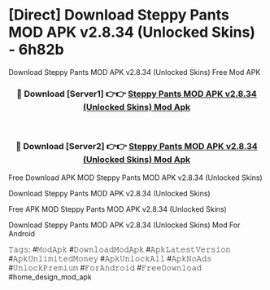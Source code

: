 # [Direct] Download Steppy Pants MOD APK v2.8.34 (Unlocked Skins) - 6h82b
Download Steppy Pants MOD APK v2.8.34 (Unlocked Skins) Free Mod APK

<div align="center">
<h3>🔴 Download [Server1] 👉👉 <a href="https://apk-comot.site?title=Steppy_Pants_MOD_APK_v2.8.34_(Unlocked_Skins)">Steppy Pants MOD APK v2.8.34 (Unlocked Skins) Mod Apk</a></h3><br>

<h3>🔴 Download [Server2] 👉👉 <a href="https://apk-comot.site?title=Steppy_Pants_MOD_APK_v2.8.34_(Unlocked_Skins)">Steppy Pants MOD APK v2.8.34 (Unlocked Skins) Mod Apk</a></h3>
</div>


Free Download APK MOD Steppy Pants MOD APK v2.8.34 (Unlocked Skins)

Download Steppy Pants MOD APK v2.8.34 (Unlocked Skins) 

Free APK MOD Steppy Pants MOD APK v2.8.34 (Unlocked Skins) 

Download Steppy Pants MOD APK v2.8.34 (Unlocked Skins) Mod For Android

𝚃𝚊𝚐𝚜: #𝙼𝚘𝚍𝙰𝚙𝚔 #𝙳𝚘𝚠𝚗𝚕𝚘𝚊𝚍𝙼𝚘𝚍𝙰𝚙𝚔 #𝙰𝚙𝚔𝙻𝚊𝚝𝚎𝚜𝚝𝚅𝚎𝚛𝚜𝚒𝚘𝚗 #𝙰𝚙𝚔𝚄𝚗𝚕𝚒𝚖𝚒𝚝𝚎𝚍𝙼𝚘𝚗𝚎𝚢 #𝙰𝚙𝚔𝚄𝚗𝚕𝚘𝚌𝚔𝙰𝚕𝚕 #𝙰𝚙𝚔𝙽𝚘𝙰𝚍𝚜 #𝚄𝚗𝚕𝚘𝚌𝚔𝙿𝚛𝚎𝚖𝚒𝚞𝚖 #𝙵𝚘𝚛𝙰𝚗𝚍𝚛𝚘𝚒𝚍 #𝙵𝚛𝚎𝚎𝙳𝚘𝚠𝚗𝚕𝚘𝚊𝚍 #home_design_mod_apk